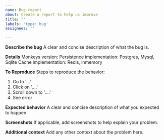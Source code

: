 ```yaml
---
name: Bug report
about: Create a report to help us improve
title: ""
labels: 'type: bug'
assignees: ''

---
```


**Describe the bug**
A clear and concise description of what the bug is.

**Details**
Monkeys version:
Persistence implementation: Postgres, Mysql, Sqlite
Cache implementation: Redis, inmemory

**To Reproduce**
Steps to reproduce the behavior:
1. Go to '...'
2. Click on '....'
3. Scroll down to '....'
4. See error

**Expected behavior**
A clear and concise description of what you expected to happen.

**Screenshots**
If applicable, add screenshots to help explain your problem.

**Additional context**
Add any other context about the problem here.
